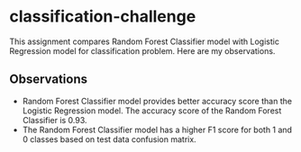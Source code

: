 # classification-challenge
This assignment compares Random Forest Classifier model with Logistic Regression model for classification problem. Here are my observations.
## Observations
- Random Forest Classifier model provides better accuracy score than the Logistic Regression model. The accuracy score of the Random Forest Classifier is 0.93.
- The Random Forest Classifier model has a higher F1 score for both 1 and 0 classes based on test data confusion matrix.
